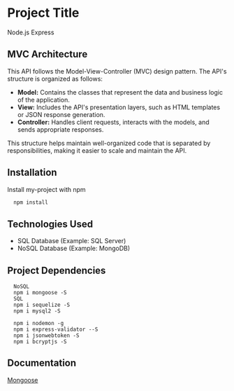 
# Project Title

Node.js Express

## MVC Architecture

This API follows the Model-View-Controller (MVC) design pattern. The API's structure is organized as follows:

- **Model:** Contains the classes that represent the data and business logic of the application.
- **View:** Includes the API's presentation layers, such as HTML templates or JSON response generation.
- **Controller:** Handles client requests, interacts with the models, and sends appropriate responses.

This structure helps maintain well-organized code that is separated by responsibilities, making it easier to scale and maintain the API.

## Installation

Install my-project with npm

```bash
  npm install 
```

## Technologies Used

- SQL Database (Example: SQL Server)
- NoSQL Database (Example: MongoDB)

## Project Dependencies
```node
  NoSQL
  npm i mongoose -S
  SQL
  npm i sequelize -S
  npm i mysql2 -S

  npm i nodemon -g
  npm i express-validator --S
  npm i jsonwebtoken -S
  npm i bcryptjs -S

```


## Documentation

[Mongoose](https://mongoosejs.com/docs/connections.html)